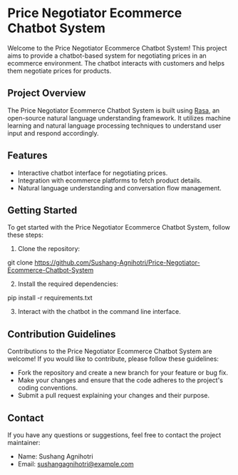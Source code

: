 # Price Negotiator Ecommerce Chatbot System

Welcome to the Price Negotiator Ecommerce Chatbot System! This project aims to provide a chatbot-based system for negotiating prices in an ecommerce environment. The chatbot interacts with customers and helps them negotiate prices for products.

## Project Overview

The Price Negotiator Ecommerce Chatbot System is built using [Rasa](https://rasa.com/), an open-source natural language understanding framework. It utilizes machine learning and natural language processing techniques to understand user input and respond accordingly.

## Features

- Interactive chatbot interface for negotiating prices.
- Integration with ecommerce platforms to fetch product details.
- Natural language understanding and conversation flow management.

## Getting Started

To get started with the Price Negotiator Ecommerce Chatbot System, follow these steps:

1. Clone the repository:

git clone https://github.com/Sushang-Agnihotri/Price-Negotiator-Ecommerce-Chatbot-System


2. Install the required dependencies:
   
pip install -r requirements.txt


3. Interact with the chatbot in the command line interface.

## Contribution Guidelines

Contributions to the Price Negotiator Ecommerce Chatbot System are welcome! If you would like to contribute, please follow these guidelines:

- Fork the repository and create a new branch for your feature or bug fix.
- Make your changes and ensure that the code adheres to the project's coding conventions.
- Submit a pull request explaining your changes and their purpose.

## Contact

If you have any questions or suggestions, feel free to contact the project maintainer:

- Name: Sushang Agnihotri
- Email: sushangagnihotri@example.com


